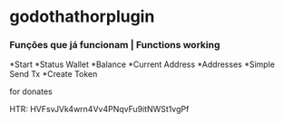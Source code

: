 # godothathorplugin


### Funções que já funcionam | Functions working

*Start
*Status Wallet
*Balance
*Current Address
*Addresses
*Simple Send Tx
*Create Token


for donates

HTR: HVFsvJVk4wrn4Vv4PNqvFu9itNWSt1vgPf
